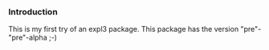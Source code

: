 ### Introduction

This is my first try of an expl3 package. This package has the version "pre"-"pre"-alpha ;-)
